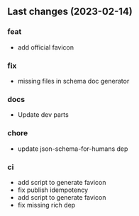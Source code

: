 ## Last changes (2023-02-14)

### feat

- add official favicon

### fix

- missing files in schema doc generator

### docs

- Update dev parts

### chore

- update json-schema-for-humans dep

### ci

- add script to generate favicon
- fix publish idempotency
- add script to generate favicon
- fix missing rich dep

